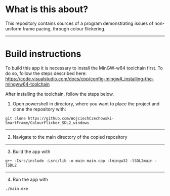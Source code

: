 # What is this about?
This repository contains sources of a program demonstrating issues of non-uniform frame pacing, through colour flickering.

---

# Build instructions

To build this app it is necessary to install the MinGW-w64 toolchain first. To do so, follow the steps described here: https://code.visualstudio.com/docs/cpp/config-mingw#_installing-the-mingww64-toolchain

After installing the toolchain, follow the steps below.

1. Open powershell in directory, where you want to place the project and clone the repository with:

```
git clone https://github.com/WojciechCzechowski-SmartFrame/ColourFlicker_SDL2_windows
```

---

2.  Navigate to the main directory of the copied repository

---

3. Build the app with

```
g++ -Isrc/include -Lsrc/lib -o main main.cpp -lmingw32 -lSDL2main -lSDL2
```

---

4. Run the app with

```
./main.exe
```
